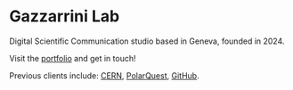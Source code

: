 # Gazzarrini Lab

Digital Scientific Communication studio based in Geneva, founded in 2024. 

Visit the [portfolio](https://egazzarr.github.io/G-LAB/) and get in touch!

Previous clients include: [CERN](https://home.cern/), [PolarQuest](https://www.polarquest.org/), [GitHub](https://github.com/). 
